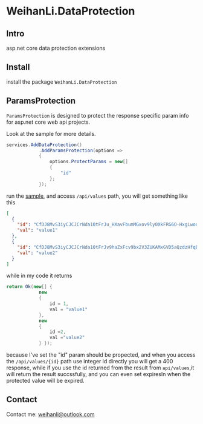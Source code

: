 # WeihanLi.DataProtection

## Intro

asp.net core data protection extensions

## Install

install the package `WeihanLi.DataProtection`

## ParamsProtection

`ParamsProtection` is designed to protect the response specific param info for asp.net core web api projects.

Look at the sample for more details.

``` csharp
services.AddDataProtection()
            .AddParamsProtection(options =>
            {
                options.ProtectParams = new[]
                {
                    "id"
                };
            });
```

run the [sample](https://github.com/WeihanLi/WeihanLi.DataProtection/blob/master/samples/DataProtectionSample), and access `/api/values` path, you will get something like this

``` json
[
  {
    "id": "CfDJ8MvS3iyCJCJCrNda10tFrJu_HXavFbumMGxov9ly0XkFRG6O-HxgLwoqTnc4GQ27Zpby4kNOZBNlNK-1ctAWfuuBkkfoG96szEHXixZvUl6b2JlV1yt1MVUq5MHSOeYOGw",
    "val": "value1"
  },
  {
    "id": "CfDJ8MvS3iyCJCJCrNda10tFrJv9haZxFcv9bx2V3ZUKAMxGVD5aQzdzHfqB3XPfpZvQfzPHqxacA2i--hVnXAqzIBJ9ytQ72alekFFqzSFHjZwOTVwr4SMwOlfqm1zkMqFSUg",
    "val": "value2"
  }
]
```

while in my code it returns

``` csharp
return Ok(new[] {
            new
            {
                id = 1,
                val = "value1"
            },
            new
            {
                id =2,
                val ="value2"
            } });
```

because I've set the "id" param should be propected, and when you access the `/api/values/{id}` path use integer id directly you will get a 400 response,
while if you use the id returned from the result from `api/values`,it will return the result succssfully, and you can even set expiresIn when the protected value will be expired.

## Contact

Contact me: <weihanli@outlook.com>